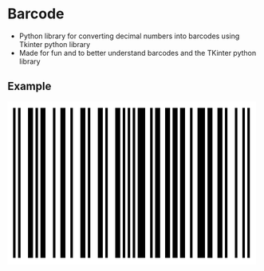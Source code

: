 # Barcode

* Python library for converting decimal numbers into barcodes using Tkinter python library
* Made for fun and to better understand barcodes and the TKinter python library

## Example
![barcode](barcode.png)
